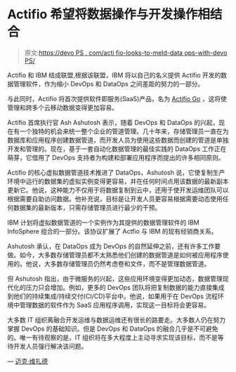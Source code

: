 # Actifio 希望将数据操作与开发操作相结合

> 原文:[https://devo PS . com/acti fio-looks-to-meld-data ops-with-devo PS/](https://devops.com/actifio-looks-to-meld-dataops-with-devops/)

Actifio 和 IBM 结成联盟,根据该联盟，IBM 将以自己的名义提供 Actifio 开发的数据管理软件，作为缩小 DevOps 和 DataOps 之间差距的努力的一部分。

与此同时，Actifio 将首次提供软件即服务(SaaS)产品，名为 [Actifio Go](https://www.actifio.com/press-releases/actifio-launches-actifio-go-saas-platform/#sthash.aDWlkPc9.dpbs) ，这将使管理和跨多个云移动数据变得更加容易。

Actifio 首席执行官 Ash Ashutosh 表示，随着 DevOps 和 DataOps 的兴起，现在有一个独特的机会来统一整个企业的管道管理。几十年来，存储管理员一直在为数据库和应用程序创建数据管道，而开发人员为使用这些数据而创建的管道是单独开发和管理的。现在，基于一套自动化数据管理的最佳实践的 DataOps 工作正在萌芽，它借用了 DevOps 支持者为构建和部署应用程序而提出的许多相同原则。

Actifio 的核心虚拟数据管道技术推进了 DataOps，Ashutosh 说，它使复制生产环境中运行的数据集的虚拟实例变得更容易，并在任何时间点用该数据的最新副本更新它。他说，这种能力不仅用于将数据复制到云中，还用于使开发运维团队可以根据需要自助访问数据。他补充说，目标是让开发人员更容易根据需要动态使用任何数据集的最新版本，只需存储管理员进行最少的干预。

IBM 计划将虚拟数据管道的一个实例作为其提供的数据管理软件的 IBM InfoSphere 组合的一部分。该协议扩展了 Actfio 与 IBM 的现有经销商关系。

Ashutosh 承认，在 DataOps 成为 DevOps 的自然延伸之前，还有许多工作要做。如今，大多数存储管理员都不太熟悉他们创建的数据管道是如何被应用程序使用的。他说，大多数存储管理员仍然考虑卷和文件，而不是管理数据管道。

但 Ashutosh 指出，由于微服务的兴起，这些应用环境变得更加动态，数据管理现代化的压力只会增加。例如，更多的 DevOps 团队将把复制数据的能力直接集成到他们的持续集成/持续交付(CI/CD)平台中。他说，如果用于在 DevOps 流程环境中管理数据的软件作为 SaaS 应用程序调用，实现这一目标将会更容易。

大多数 IT 组织离融合开发运维与数据运维还有很长的路要走。大多数人仍在努力掌握 DevOps 的基础知识。但是 DevOps 和 DataOps 的融合几乎是不可避免的。唯一有待观察的是，IT 组织将在多大程度上主动寻求实现该目标，而不是等待开发人员强行解决该问题。

— [迈克·维扎德](https://devops.com/author/mike-vizard/)